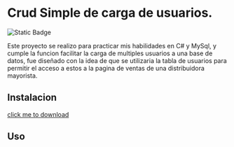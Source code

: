 # Crud Simple de carga de usuarios.

![Static Badge](https://img.shields.io/badge/Winforms.Net--purple?logo=C%23)

<p>Este proyecto se realizo para practicar mis habilidades en C# y MySql, y cumple la funcion facilitar la carga de multiples usuarios a una base de datos, fue diseñado con la idea de que se utilizaria la tabla de usuarios para permitir el acceso a estos a la pagina de ventas de una distribuidora mayorista.</p>

## Instalacion

[click me to download]()


 ## Uso




